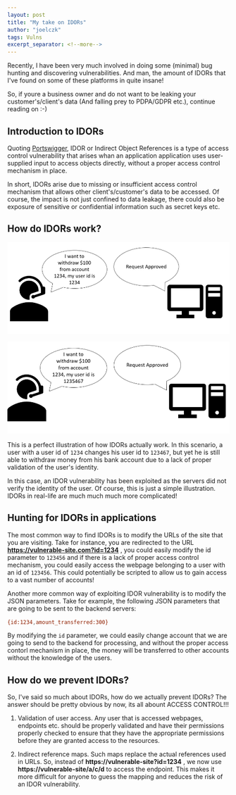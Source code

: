 ```yaml
---
layout: post
title: "My take on IDORs"
author: "joelczk"
tags: Vulns
excerpt_separator: <!--more-->
---
```


Recently, I have been very much involved in doing some (minimal) bug hunting and discovering vulnerabilities. And man, the amount of IDORs that I've found on some of these platforms in quite insane!
<!--more-->

So, if youre a business owner and do not want to be leaking your customer's/client's data (And falling prey to PDPA/GDPR etc.), continue reading on :-)

## Introduction to IDORs

Quoting [Portswigger](https://portswigger.net/web-security/access-control/idor), IDOR or Indirect Object References is a type of access control vulnerability that arises whan an application application uses user-supplied input to access objects directly, without a proper access control mechanism in place.

In short, IDORs arise due to missing or insufficient access control mechanism that allows other client's/customer's data to be accessed. Of course, the impact is not just confined to data leakage, there could also be exposure of sensitive or confidential information such as secret keys etc.

## How do IDORs work?

![IDOR illustration](../assets/idor/idor_illustration.png)

![IDOR illustration](../assets/idor/idor_illustration_1.png)

This is a perfect illustration of how IDORs actually work. In this scenario, a user with a user id of `1234` changes his user id to `123467`, but yet he is still able to withdraw money from his bank account due to a lack of proper validation of the user's identity. 

In this case, an IDOR vulnerability has been exploited as the servers did not verify the identity of the user. Of course, this is just a simple illustration. IDORs in real-life are much much much more complicated!

## Hunting for IDORs in applications

The most common way to find IDORs is to modify the URLs of the site that you are visiting. Take for instance, you are redirected to the URL **https://vulnerable-site.com?id=1234** , you could easily modify the id parameter to `123456` and if there is a lack of proper access control mechanism, you could easily access the webpage belonging to a user with an id of `123456`. This could potentially be scripted to allow us to gain access to a vast number of accounts!

Another more common way of exploiting IDOR vulnerability is to modify the JSON parameters. Take for example, the following JSON parameters that are going to be sent to the backend servers:
```bash
{id:1234,amount_transferred:300}
```
By modifying the `id` parameter, we could easily change account that we are going to send to the backend for processing, and without the proper access contorl mechanism in place, the money will be transferred to other accounts without the knowledge of the users. 

## How do we prevent IDORs?

So, I've said so much about IDORs, how do we actually prevent IDORs? The answer should be pretty obvious by now, its all abount ACCESS CONTROL!!!

1. Validation of user access. Any user that is accessed webpages, endpoints etc. should be properly validated and have their permissions properly checked to ensure that they have the appropriate permissions before they are granted access to the resources.

2. Indirect reference maps. Such maps replace the actual references used in URLs. So, instead of **https://vulnerable-site?id=1234** , we now use **https://vulnerable-site/a/c/d** to access the endpoint. This makes it more difficult for anyone to guess the mapping and reduces the risk of an IDOR vulnerability.
